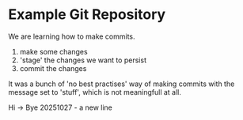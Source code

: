 # Example Git Repository

We are learning how to make commits.

1. make some changes
2. 'stage' the changes we want to persist
3. commit the changes

It was a bunch of 'no best practises' way of making commits 
with the message set to 'stuff', which is not meaningfull 
at all.

Hi -> Bye
20251027 - a new line
